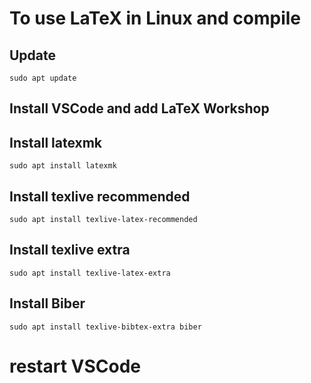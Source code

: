 # To use LaTeX in Linux and compile

## Update
```/bash
sudo apt update
```

## Install VSCode and add LaTeX Workshop

## Install latexmk
```/bash
sudo apt install latexmk
```

## Install texlive recommended
```/bash
sudo apt install texlive-latex-recommended
```

## Install texlive extra
```/bash
sudo apt install texlive-latex-extra
```

## Install Biber
```/bash
sudo apt install texlive-bibtex-extra biber
```

# restart VSCode